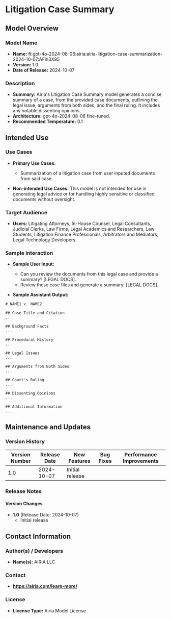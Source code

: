 # Litigation Case Summary
## Model Overview

### Model Name
- **Name:** ft:gpt-4o-2024-08-06:airia:airia-litigation-case-summarization-2024-10-07:AFih3X95
- **Version:** 1.0
- **Date of Release:** 2024-10-07

### Description
- **Summary:** Airia's Litigation Case Summary model generates a concise summary of a case, from the provided case documents, outlining the legal issue, arguments from both sides, and the final ruling. It includes any notable dissenting opinions.
- **Architecture:** gpt-4o-2024-08-06 fine-tuned.
- **Recommended Temperature:** 0.1

## Intended Use

### Use Cases
- **Primary Use Cases:**
  - Summarization of a litigation case from user inputed documents from said case.

- **Non-intended Use Cases:** This model is not intended for use in generating legal advice or for handling highly sensitive or classified documents without oversight.

### Target Audience
- **Users:** Litigating Attorneys, In-House Counsel, Legal Consultants, Judicial Clerks, Law Firms, Legal Academics and Researchers, Law Students, Litigation Finance Professionals, Arbitrators and Mediators, Legal Technology Developers.

### Sample interaction
- **Sample User Input:**
  - Can you review the documents from this legal case and provide a summary? [LEGAL DOCS].
  - Review these case files and generate a summary: [LEGAL DOCS].

- **Sample Assistant Output:**

```
# NAME1 v. NAME2

## Case Title and Citation
...

## Background Facts
...

## Procedural History
...

## Legal Issues
...

## Arguments from Both Sides
...

## Court's Ruling
...

## Dissenting Opinions
...

## Additional Information
...

```

## Maintenance and Updates

### Version History
| Version Number | Release Date | New Features                  | Bug Fixes                   | Performance Improvements     |
|----------------|--------------|-------------------------------|-----------------------------|------------------------------|
| 1.0            | 2024-10-07   | Initial release               |    |  |



### Release Notes
#### Version Changes
- **1.0** (Release Date: 2024-10-07)
  - Initial release 


## Contact Information

### Author(s) / Developers
- **Name(s):** AIRIA LLC

### Contact
- **https://airia.com/learn-more/** 

### License
- **License Type:** Airia Model License
